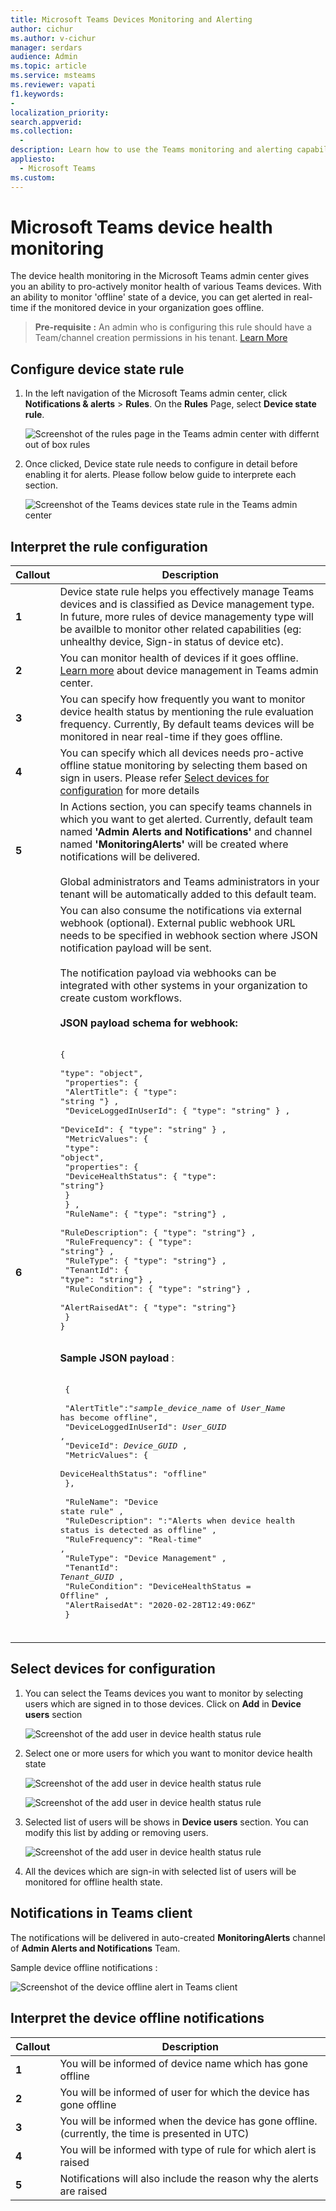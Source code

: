 ```yaml
---
title: Microsoft Teams Devices Monitoring and Alerting
author: cichur
ms.author: v-cichur
manager: serdars
audience: Admin
ms.topic: article
ms.service: msteams
ms.reviewer: vapati
f1.keywords:
- 
localization_priority: 
search.appverid: 
ms.collection: 
  - 
description: Learn how to use the Teams monitoring and alerting capabilities in the Microsoft Teams admin center to pro-actively monitor health state of Teams devices
appliesto: 
  - Microsoft Teams
ms.custom: 
---
```

# Microsoft Teams device health monitoring

The device health monitoring in the Microsoft Teams admin center gives you an ability to pro-actively monitor health of various Teams devices. With an ability to monitor 'offline' state of a device,  you can get alerted in real-time if the monitored device in your organization goes offline.  

> **Pre-requisite :**
> An admin who is configuring this rule should have a Team/channel creation permissions in his tenant. [Learn More](https://docs.microsoft.com/en-us/microsoft-365/solutions/manage-creation-of-groups?view=o365-worldwide)


## Configure device state rule

1. In the left navigation of the Microsoft Teams admin center, click **Notifications & alerts** > **Rules**. On the **Rules** Page, select **Device state rule**.


    ![Screenshot of the rules page in the Teams admin center with differnt out of box rules](../media/teams-alert-rules-page.png "Screenshot of the Teams alerting rules in the Teams admin center")
    
2. Once clicked, Device state rule needs to configure in detail before enabling it for alerts. Please follow below guide to interprete each section. 

    ![Screenshot of the Teams devices state rule in the Teams admin center ](../media/teams-device-health-state-alerts-with-callouts.png "Screenshot of the Device state rule in the Teams admin center")

## Interpret the rule configuration
|Callout |Description  |
|--------|-------------|
|**1**   |Device state rule helps you effectively manage Teams devices and is classified as Device management type. In future, more rules of device managementy type will be availble to monitor other related capabilities (eg: unhealthy device, Sign-in status of device etc). |
|**2**   |You can monitor health of devices if it goes offline. [Learn more](https://docs.microsoft.com/en-us/microsoftteams/devices/device-management) about device management in Teams admin center. |
|**3**   |You can specify how frequently you want to monitor device health status by mentioning the rule evaluation frequency. Currently, By default teams devices will be monitored in near real-time if they goes offline. |
|**4**   |You can specify which all devices needs pro-active offline statue monitoring by selecting them based on sign in users. Please refer [Select devices for configuration](#Select-devices-for-configuration) for more details |
|**5**   |In Actions section, you can specify teams channels in which you want to get alerted. Currently, default team named **'Admin Alerts and Notifications'** and channel named **'MonitoringAlerts'** will be created where notifications will be delivered. <BR/> <BR/> Global administrators and Teams administrators in your tenant will be automatically added to this default team.|
|**6**   |You can also consume the notifications via external webhook (optional). External public webhook URL needs to be specified in webhook section where JSON notification payload will be sent. <BR/> <BR/>  The notification payload via webhooks can be integrated with other systems in your organization to create custom workflows.<br/><br/> **JSON payload schema for webhook:** <BR/><BR/> <pre lang="json">{ <br/>    "type": "object",<br>    "properties": { <br/>      "AlertTitle": { "type": "string "} ,<br/>      "DeviceLoggedInUserId": { "type": "string" } ,<br/>      "DeviceId": { "type": "string" } , <br/>      "MetricValues": { <br/>            "type": "object",<br/>            "properties": { <br/>                 "DeviceHealthStatus": { "type": "string"} <br/>            } <br/>       } ,<br/>       "RuleName": { "type": "string"} ,<br/>       "RuleDescription": { "type": "string"} ,<br/>       "RuleFrequency": { "type": "string"} ,<br/>       "RuleType": { "type": "string"} ,<br/>       "TenantId": { "type": "string"} , <br/>       "RuleCondition": { "type": "string"} , <br/>       "AlertRaisedAt": { "type": "string"} <br/>    } <br/>} </pre> <br/> **Sample JSON payload** :<br/> <br/> <pre lang="JSON">    { <br/>      "AlertTitle":"*sample_device_name* of *User_Name* has become offline",<br/>      "DeviceLoggedInUserId": *User_GUID* ,<br/>      "DeviceId": *Device_GUID* , <br/>      "MetricValues": { <br/>         DeviceHealthStatus": "offline" <br/>            }, <br/>        <br/>       "RuleName": "Device state rule" ,<br/>       "RuleDescription": ":"Alerts when device health status is detected as offline" ,<br/>       "RuleFrequency": "Real-time" ,<br/>       "RuleType": "Device Management" ,<br/>       "TenantId": *Tenant_GUID* , <br/>       "RuleCondition": "DeviceHealthStatus = Offline" , <br/>       "AlertRaisedAt": "2020-02-28T12:49:06Z" <br/>    }  </pre> <br/> | 


## Select devices for configuration

1. You can select the Teams devices you want to monitor by selecting users which are signed in to those devices. Click on **Add** in **Device users** section

    ![Screenshot of the add user in device health status rule](../media/add-users-device-state-rule.png "Screenshot of the add users in device status rule")

2. Select one or more users for which you want to monitor device health state 

    ![Screenshot of the add user in device health status rule](../media/add-users-in-device-rule.png "Screenshot of the add users in device status rule")

    ![Screenshot of the add user in device health status rule](../media/add-users-in-device-rule-2.png "Screenshot of the add users in device status rule")

3. Selected list of users will be shows in **Device users** section. You can modify this list by adding or removing users.

    ![Screenshot of the add user in device health status rule](../media/added-users-in-device-rule.png "Screenshot of the add users in device status rule")

4. All the devices which are sign-in with selected list of users will be monitored for offline health state.

## Notifications in Teams client

The notifications will be delivered in auto-created **MonitoringAlerts** channel of **Admin Alerts and Notifications** Team.

Sample device offline notifications : 
    
   ![Screenshot of the device offline alert in Teams client](../media/device-offline-alert-with-callouts.png "Screenshot of the device offline alert in MonitoringAlerts channel in Teams ")

## Interpret the device offline notifications 
|Callout |Description  |
|--------|-------------|
|**1**   |You will be informed of device name which has gone offline |
|**2**   |You will be informed of user for which the device has gone offline |
|**3**   |You will be informed when the device has gone offline. (currently, the time is presented in UTC) |
|**4**   |You will be informed with type of rule for which alert is raised |
|**5**   |Notifications will also include the reason why the alerts are raised |
